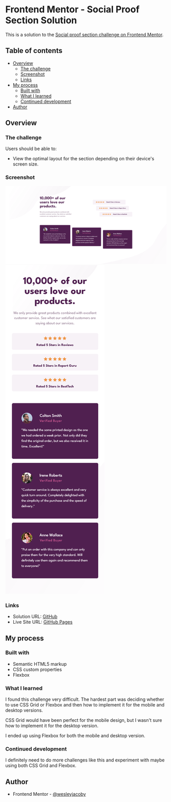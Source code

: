# Frontend Mentor - Social Proof Section Solution

This is a solution to the [Social proof section challenge on Frontend Mentor](https://www.frontendmentor.io/challenges/social-proof-section-6e0qTv_bA).

## Table of contents

- [Overview](#overview)
  - [The challenge](#the-challenge)
  - [Screenshot](#screenshot)
  - [Links](#links)
- [My process](#my-process)
  - [Built with](#built-with)
  - [What I learned](#what-i-learned)
  - [Continued development](#continued-development)
- [Author](#author)


## Overview

### The challenge

Users should be able to:

- View the optimal layout for the section depending on their device's screen size.

### Screenshot

![](./images/social-proof-section-desktop.png)
![](./images/social-proof-section-mobile.png)

### Links

- Solution URL: [GitHub](https://github.com/wesleyjacoby/Social-Proof-Section)
- Live Site URL: [GitHub Pages](https://wesleyjacoby.github.io/Social-Proof-Section/)

## My process

### Built with

- Semantic HTML5 markup
- CSS custom properties
- Flexbox

### What I learned

I found this challenge very difficult. The hardest part was deciding whether to use CSS Grid or Flexbox and then how to implement it for the mobile and desktop versions.

CSS Grid would have been perfect for the mobile design, but I wasn't sure how to implement it for the desktop version.

I ended up using Flexbox for both the mobile and desktop version.

### Continued development

I definitely need to do more challenges like this and experiment with maybe using both CSS Grid and Flexbox.

## Author

- Frontend Mentor - [@wesleyjacoby](https://www.frontendmentor.io/profile/wesleyjacoby)